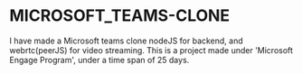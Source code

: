 # MICROSOFT_TEAMS-CLONE
I have made a Microsoft teams clone nodeJS for backend, and webrtc(peerJS) for video streaming.
This is a project made under 'Microsoft Engage Program', under a time span of 25 days.
